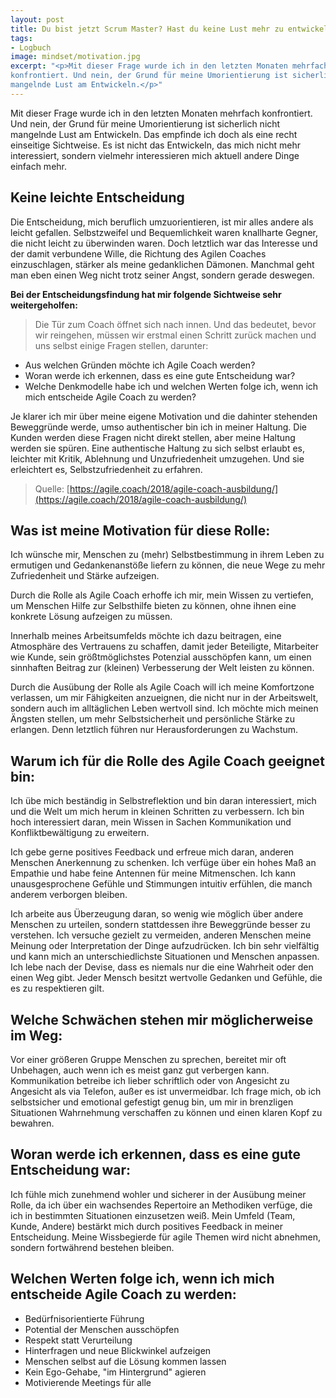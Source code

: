 ```yaml
---
layout: post
title: Du bist jetzt Scrum Master? Hast du keine Lust mehr zu entwickeln?
tags:
- Logbuch
image: mindset/motivation.jpg
excerpt: "<p>Mit dieser Frage wurde ich in den letzten Monaten mehrfach
konfrontiert. Und nein, der Grund für meine Umorientierung ist sicherlich nicht
mangelnde Lust am Entwickeln.</p>"
---
```


Mit dieser Frage wurde ich in den letzten Monaten mehrfach konfrontiert. Und
nein, der Grund für meine Umorientierung ist sicherlich nicht mangelnde Lust am
Entwickeln. Das empfinde ich doch als eine recht einseitige Sichtweise.
Es ist nicht das Entwickeln, das mich nicht mehr interessiert, sondern vielmehr
interessieren mich aktuell andere Dinge einfach mehr.

## Keine leichte Entscheidung

Die Entscheidung, mich beruflich umzuorientieren, ist mir alles andere als
leicht gefallen. Selbstzweifel und Bequemlichkeit waren knallharte Gegner, die
nicht leicht zu überwinden waren. Doch letztlich war das Interesse und der damit
verbundene Wille, die Richtung des Agilen Coaches einzuschlagen, stärker als
meine gedanklichen Dämonen. Manchmal geht man eben einen Weg nicht trotz seiner
Angst, sondern gerade deswegen.

**Bei der Entscheidungsfindung hat mir folgende Sichtweise sehr weitergeholfen:**

> Die Tür zum Coach öffnet sich nach innen. Und das bedeutet, bevor wir reingehen,
müssen wir erstmal einen Schritt zurück machen und uns selbst einige Fragen
stellen, darunter:
>
- Aus welchen Gründen möchte ich Agile Coach werden?
- Woran werde ich erkennen, dass es eine gute Entscheidung war?
- Welche Denkmodelle habe ich und welchen Werten folge ich, wenn ich mich
entscheide Agile Coach zu werden?
>
Je klarer ich mir über meine eigene Motivation und die dahinter stehenden
Beweggründe werde, umso authentischer bin ich in meiner Haltung. Die Kunden
werden diese Fragen nicht direkt stellen, aber meine Haltung werden sie spüren.
Eine authentische Haltung zu sich selbst erlaubt es, leichter mit Kritik,
Ablehnung und Unzufriedenheit umzugehen. Und sie erleichtert es,
Selbstzufriedenheit zu erfahren.
>
> Quelle: [https://agile.coach/2018/agile-coach-ausbildung/](https://agile.coach/2018/agile-coach-ausbildung/)

## Was ist meine Motivation für diese Rolle:

Ich wünsche mir, Menschen zu (mehr) Selbstbestimmung in ihrem Leben zu ermutigen
und Gedankenanstöße liefern zu können, die neue Wege zu mehr Zufriedenheit und
Stärke aufzeigen.

Durch die Rolle als Agile Coach erhoffe ich mir, mein Wissen zu vertiefen, um
Menschen Hilfe zur Selbsthilfe bieten zu können, ohne ihnen eine konkrete Lösung
aufzeigen zu müssen.

Innerhalb meines Arbeitsumfelds möchte ich dazu beitragen, eine Atmosphäre des
Vertrauens zu schaffen, damit jeder Beteiligte, Mitarbeiter wie Kunde, sein
größtmöglichstes Potenzial ausschöpfen kann, um einen sinnhaften Beitrag zur
(kleinen) Verbesserung der Welt leisten zu können.

Durch die Ausübung der Rolle als Agile Coach will ich meine Komfortzone
verlassen, um mir Fähigkeiten anzueignen, die nicht nur in der Arbeitswelt,
sondern auch im alltäglichen Leben wertvoll sind. Ich möchte mich meinen Ängsten
stellen, um mehr Selbstsicherheit und persönliche Stärke zu erlangen. Denn
letztlich führen nur Herausforderungen zu Wachstum.

## Warum ich für die Rolle des Agile Coach geeignet bin:

Ich übe mich beständig in Selbstreflektion und bin daran interessiert, mich und
die Welt um mich herum in kleinen Schritten zu verbessern. Ich bin hoch
interessiert daran, mein Wissen in Sachen Kommunikation und Konfliktbewältigung
zu erweitern.

Ich gebe gerne positives Feedback und erfreue mich daran, anderen Menschen
Anerkennung zu schenken. Ich verfüge über ein hohes Maß an Empathie und habe
feine Antennen für meine Mitmenschen. Ich kann unausgesprochene Gefühle und
Stimmungen intuitiv erfühlen, die manch anderem verborgen bleiben.

Ich arbeite aus Überzeugung daran, so wenig wie möglich über andere Menschen zu
urteilen, sondern stattdessen ihre Beweggründe besser zu verstehen. Ich versuche
gezielt zu vermeiden, anderen Menschen meine Meinung oder Interpretation der
Dinge aufzudrücken. Ich bin sehr vielfältig und kann mich an unterschiedlichste
Situationen und Menschen anpassen. Ich lebe nach der Devise, dass es niemals nur
die eine Wahrheit oder den einen Weg gibt. Jeder Mensch besitzt wertvolle
Gedanken und Gefühle, die es zu respektieren gilt.

## Welche Schwächen stehen mir möglicherweise im Weg:

Vor einer größeren Gruppe Menschen zu sprechen, bereitet mir oft Unbehagen, auch
wenn ich es meist ganz gut verbergen kann. Kommunikation betreibe ich lieber
schriftlich oder von Angesicht zu Angesicht als via Telefon, außer es ist
unvermeidbar. Ich frage mich, ob ich selbstsicher und emotional gefestigt genug
bin, um mir in brenzligen Situationen Wahrnehmung verschaffen zu können und
einen klaren Kopf zu bewahren.

## Woran werde ich erkennen, dass es eine gute Entscheidung war:

Ich fühle mich zunehmend wohler und sicherer in der Ausübung meiner Rolle, da
ich über ein wachsendes Repertoire an Methodiken verfüge, die ich in bestimmten
Situationen einzusetzen weiß. Mein Umfeld (Team, Kunde, Andere) bestärkt mich
durch positives Feedback in meiner Entscheidung. Meine Wissbegierde für agile
Themen wird nicht abnehmen, sondern fortwährend bestehen bleiben.

## Welchen Werten folge ich, wenn ich mich entscheide Agile Coach zu werden:

- Bedürfnisorientierte Führung
- Potential der Menschen ausschöpfen
- Respekt statt Verurteilung
- Hinterfragen und neue Blickwinkel aufzeigen
- Menschen selbst auf die Lösung kommen lassen
- Kein Ego-Gehabe, "im Hintergrund" agieren
- Motivierende Meetings für alle
